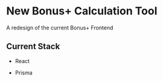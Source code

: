 # New Bonus+ Calculation Tool

A redesign of the current Bonus+ Frontend



## Current Stack 

 - React 

 - Prisma
